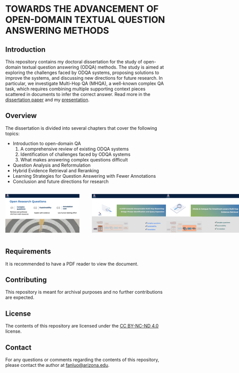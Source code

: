 # TOWARDS THE ADVANCEMENT OF OPEN-DOMAIN TEXTUAL QUESTION ANSWERING METHODS

## Introduction
This repository contains my doctoral dissertation for the study of open-domain textual question answering (ODQA) methods. The study is aimed at exploring the challenges faced by ODQA systems, proposing solutions to improve the systems, and discussing new directions for future research. In particular, we investigate Multi-Hop QA (MHQA), a well-known complex QA task, which requires combining multiple supporting context pieces scattered in documents to infer the correct answer. Read more in the [dissertation paper](https://repository.arizona.edu/bitstream/handle/10150/667278/azu_etd_20139_sip1_m.pdf) and my [presentation](https://fan-luo.github.io/Presentation/TOWARDS%20THE%20ADVANCEMENT%20OF%20OPEN-DOMAINTEXTUAL%20QUESTION%20ANSWERING%20METHODS.html).




## Overview
The dissertation is divided into several chapters that cover the following topics:

- Introduction to open-domain QA
  1. A comprehensive review of existing ODQA systems
  2. Identification of challenges faced by ODQA systems
  3. What makes answering complex questions difficult 
- Question Analysis and Reformulation  
- Hybrid Evidence Retrieval and Reranking 
- Learning Strategies for Question Answering with Fewer Annotations 
- Conclusion and future directions for research

 
<br>
<div style="display: flex; justify-content: space-between;">
 <img src="ODQA_Challenges.png" width="46%" />
 &nbsp;&nbsp;&nbsp;&nbsp;&nbsp;&nbsp;&nbsp;&nbsp;&nbsp;&nbsp;
<img src="Paper1.png" width="46%" />
<br>
<img src="Paper2.png" width="46%" />
&nbsp;&nbsp;&nbsp;&nbsp;&nbsp;&nbsp;&nbsp;&nbsp;&nbsp;&nbsp;
<img src="Paper3.png" width="46%" style="float: right;" />
</div>
<br>

## Requirements
It is recommended to have a PDF reader to view the document.

## Contributing
This repository is meant for archival purposes and no further contributions are expected.

## License
The contents of this repository are licensed under the [CC BY-NC-ND 4.0](https://creativecommons.org/licenses/by-nc-nd/4.0/) license.

## Contact
For any questions or comments regarding the contents of this repository, please contact the author at fanluo@arizona.edu.
